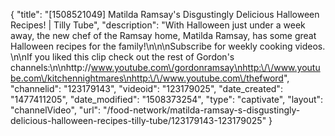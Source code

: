 {
    "title": "[1508521049] Matilda Ramsay's Disgustingly Delicious Halloween Recipes! | Tilly Tube",
    "description": "With Halloween just under a week away, the new chef of the Ramsay home, Matilda Ramsay, has some great Halloween recipes for the family!\n\n\nSubscribe for weekly cooking videos. \n\nIf you liked this clip check out the rest of Gordon's channels:\n\nhttp:\/\/www.youtube.com\/gordonramsay\nhttp:\/\/www.youtube.com\/kitchennightmares\nhttp:\/\/www.youtube.com\/thefword",
    "channelid": "123179143",
    "videoid": "123179025",
    "date_created": "1477411205",
    "date_modified": "1508373254",
    "type": "captivate",
    "layout": "channelVideo",
    "url": "\/food-network\/matilda-ramsay-s-disgustingly-delicious-halloween-recipes-tilly-tube\/123179143-123179025"
}